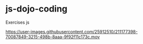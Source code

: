 # js-dojo-coding
  Exercises js
  
  

https://user-images.githubusercontent.com/25912510/211177398-70087849-3215-498b-8aaa-9f92f11c173c.mov



